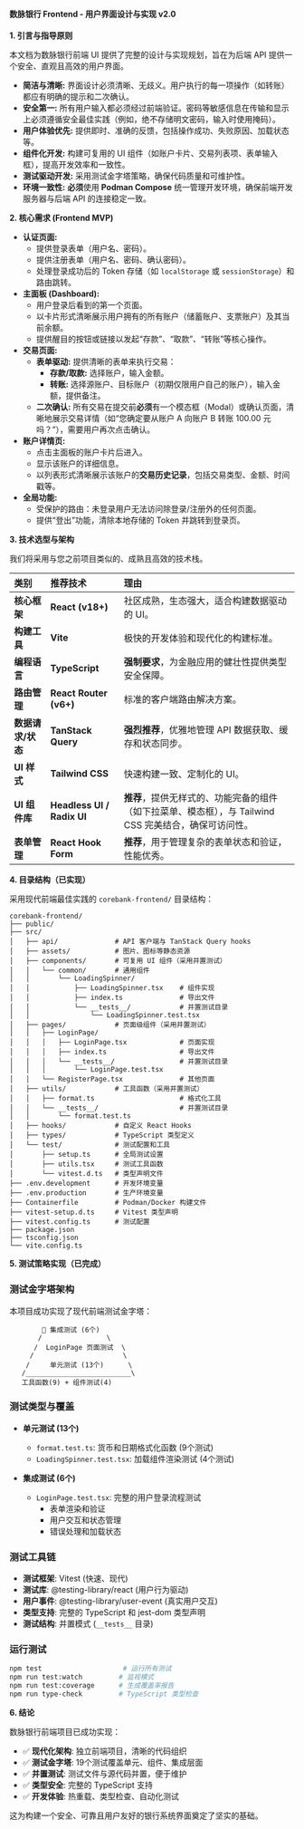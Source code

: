 #### **数脉银行 Frontend - 用户界面设计与实现 v2.0**

**1. 引言与指导原则**

本文档为数脉银行前端 UI 提供了完整的设计与实现规划，旨在为后端 API 提供一个安全、直观且高效的用户界面。

-   **简洁与清晰:** 界面设计必须清晰、无歧义。用户执行的每一项操作（如转账）都应有明确的提示和二次确认。
-   **安全第一:** 所有用户输入都必须经过前端验证。密码等敏感信息在传输和显示上必须遵循安全最佳实践（例如，绝不存储明文密码，输入时使用掩码）。
-   **用户体验优先:** 提供即时、准确的反馈，包括操作成功、失败原因、加载状态等。
-   **组件化开发:** 构建可复用的 UI 组件（如账户卡片、交易列表项、表单输入框），提高开发效率和一致性。
-   **测试驱动开发:** 采用测试金字塔策略，确保代码质量和可维护性。
-   **环境一致性:** **必须**使用 **Podman Compose** 统一管理开发环境，确保前端开发服务器与后端 API 的连接稳定一致。

**2. 核心需求 (Frontend MVP)**

-   **认证页面:**
    -   提供登录表单（用户名、密码）。
    -   提供注册表单（用户名、密码、确认密码）。
    -   处理登录成功后的 Token 存储（如 `localStorage` 或 `sessionStorage`）和路由跳转。
-   **主面板 (Dashboard):**
    -   用户登录后看到的第一个页面。
    -   以卡片形式清晰展示用户拥有的所有账户（储蓄账户、支票账户）及其当前余额。
    -   提供醒目的按钮或链接以发起“存款”、“取款”、“转账”等核心操作。
-   **交易页面:**
    -   **表单驱动:** 提供清晰的表单来执行交易：
        -   **存款/取款:** 选择账户，输入金额。
        -   **转账:** 选择源账户、目标账户（初期仅限用户自己的账户），输入金额，提供备注。
    -   **二次确认:** 所有交易在提交前**必须**有一个模态框（Modal）或确认页面，清晰地展示交易详情（如“您确定要从账户 A 向账户 B 转账 100.00 元吗？”），需要用户再次点击确认。
-   **账户详情页:**
    -   点击主面板的账户卡片后进入。
    -   显示该账户的详细信息。
    -   以列表形式清晰展示该账户的**交易历史记录**，包括交易类型、金额、时间戳等。
-   **全局功能:**
    -   受保护的路由：未登录用户无法访问除登录/注册外的任何页面。
    *   提供“登出”功能，清除本地存储的 Token 并跳转到登录页。

**3. 技术选型与架构**

我们将采用与您之前项目类似的、成熟且高效的技术栈。

| 类别              | 推荐技术                   | 理由                                                           |
| :---------------- | :------------------------- | :------------------------------------------------------------- |
| **核心框架**      | **React (v18+)**           | 社区成熟，生态强大，适合构建数据驱动的 UI。                    |
| **构建工具**      | **Vite**                   | 极快的开发体验和现代化的构建标准。                             |
| **编程语言**      | **TypeScript**             | **强制要求**，为金融应用的健壮性提供类型安全保障。             |
| **路由管理**      | **React Router (v6+)**     | 标准的客户端路由解决方案。                                     |
| **数据请求/状态** | **TanStack Query** | **强烈推荐**，优雅地管理 API 数据获取、缓存和状态同步。    |
| **UI 样式**       | **Tailwind CSS**           | 快速构建一致、定制化的 UI。                                    |
| **UI 组件库**     | **Headless UI / Radix UI** | **推荐**，提供无样式的、功能完备的组件（如下拉菜单、模态框），与 Tailwind CSS 完美结合，确保可访问性。 |
| **表单管理**      | **React Hook Form**        | **推荐**，用于管理复杂的表单状态和验证，性能优秀。             |

**4. 目录结构（已实现）**

采用现代前端最佳实践的 `corebank-frontend/` 目录结构：

```
corebank-frontend/
├── public/
├── src/
│   ├── api/              # API 客户端与 TanStack Query hooks
│   ├── assets/           # 图片、图标等静态资源
│   ├── components/       # 可复用 UI 组件（采用并置测试）
│   │   └── common/       # 通用组件
│   │       └── LoadingSpinner/
│   │           ├── LoadingSpinner.tsx    # 组件实现
│   │           ├── index.ts              # 导出文件
│   │           └── __tests__/            # 并置测试目录
│   │               └── LoadingSpinner.test.tsx
│   ├── pages/            # 页面级组件（采用并置测试）
│   │   ├── LoginPage/
│   │   │   ├── LoginPage.tsx             # 页面实现
│   │   │   ├── index.ts                  # 导出文件
│   │   │   └── __tests__/                # 并置测试目录
│   │   │       └── LoginPage.test.tsx
│   │   └── RegisterPage.tsx              # 其他页面
│   ├── utils/            # 工具函数（采用并置测试）
│   │   ├── format.ts                     # 格式化工具
│   │   └── __tests__/                    # 并置测试目录
│   │       └── format.test.ts
│   ├── hooks/            # 自定义 React Hooks
│   ├── types/            # TypeScript 类型定义
│   └── test/             # 测试配置和工具
│       ├── setup.ts      # 全局测试设置
│       ├── utils.tsx     # 测试工具函数
│       └── vitest.d.ts   # 类型声明文件
├── .env.development      # 开发环境变量
├── .env.production       # 生产环境变量
├── Containerfile         # Podman/Docker 构建文件
├── vitest-setup.d.ts     # Vitest 类型声明
├── vitest.config.ts      # 测试配置
├── package.json
├── tsconfig.json
└── vite.config.ts
```

**5. 测试策略实现（已完成）**

### 测试金字塔架构

本项目成功实现了现代前端测试金字塔：

```
        🎯 集成测试 (6个)
       /                \
      /  LoginPage 页面测试  \
     /                      \
    /     单元测试 (13个)      \
   /__________________________\
   工具函数(9) + 组件测试(4)
```

### 测试类型与覆盖

- **单元测试 (13个)**
  - `format.test.ts`: 货币和日期格式化函数 (9个测试)
  - `LoadingSpinner.test.tsx`: 加载组件渲染测试 (4个测试)

- **集成测试 (6个)**
  - `LoginPage.test.tsx`: 完整的用户登录流程测试
    - 表单渲染和验证
    - 用户交互和状态管理
    - 错误处理和加载状态

### 测试工具链

- **测试框架**: Vitest (快速、现代)
- **测试库**: @testing-library/react (用户行为驱动)
- **用户事件**: @testing-library/user-event (真实用户交互)
- **类型支持**: 完整的 TypeScript 和 jest-dom 类型声明
- **测试结构**: 并置模式 (`__tests__` 目录)

### 运行测试

```bash
npm test                    # 运行所有测试
npm run test:watch         # 监视模式
npm run test:coverage      # 生成覆盖率报告
npm run type-check         # TypeScript 类型检查
```

**6. 结论**

数脉银行前端项目已成功实现：

- ✅ **现代化架构**: 独立前端项目，清晰的代码组织
- ✅ **测试金字塔**: 19个测试覆盖单元、组件、集成层面
- ✅ **并置测试**: 测试文件与源代码并置，便于维护
- ✅ **类型安全**: 完整的 TypeScript 支持
- ✅ **开发体验**: 热重载、类型检查、自动化测试

这为构建一个安全、可靠且用户友好的银行系统界面奠定了坚实的基础。